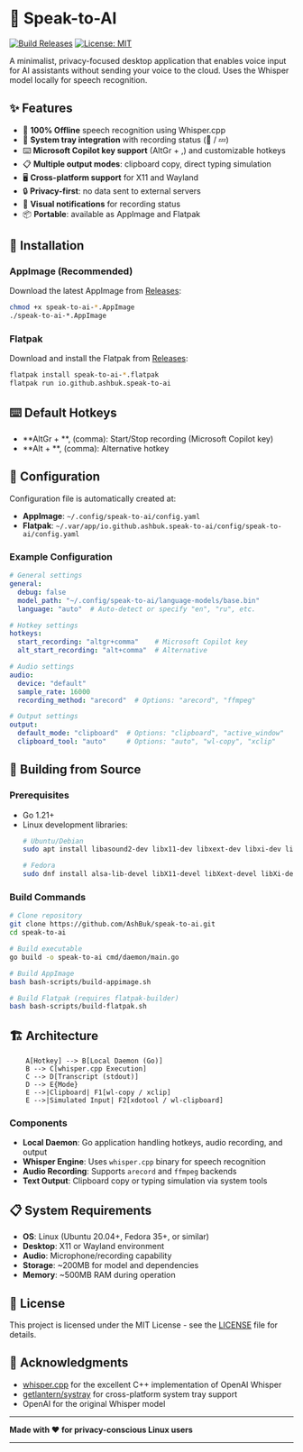 # 🎤 Speak-to-AI

[![Build Releases](https://github.com/AshBuk/speak-to-ai/actions/workflows/build-releases.yml/badge.svg)](https://github.com/AshBuk/speak-to-ai/actions/workflows/build-releases.yml)
[![License: MIT](https://img.shields.io/badge/License-MIT-yellow.svg)](https://opensource.org/licenses/MIT)

A minimalist, privacy-focused desktop application that enables voice input for AI assistants without sending your voice to the cloud. Uses the Whisper model locally for speech recognition.

## ✨ Features

- 🎤 **100% Offline** speech recognition using Whisper.cpp
- 🔧 **System tray integration** with recording status (🎤 / 💤)
- ⌨️ **Microsoft Copilot key support** (AltGr + ,) and customizable hotkeys
- 📋 **Multiple output modes**: clipboard copy, direct typing simulation
- 🖥️ **Cross-platform support** for X11 and Wayland
- 🔒 **Privacy-first**: no data sent to external servers
- 🔔 **Visual notifications** for recording status
- 📦 **Portable**: available as AppImage and Flatpak

## 🚀 Installation

### AppImage (Recommended)

Download the latest AppImage from [Releases](https://github.com/AshBuk/speak-to-ai/releases):

```bash
chmod +x speak-to-ai-*.AppImage
./speak-to-ai-*.AppImage
```

### Flatpak

Download and install the Flatpak from [Releases](https://github.com/AshBuk/speak-to-ai/releases):

```bash
flatpak install speak-to-ai-*.flatpak
flatpak run io.github.ashbuk.speak-to-ai
```

## ⌨️ Default Hotkeys

- **AltGr + **, (comma): Start/Stop recording (Microsoft Copilot key)
- **Alt + **, (comma): Alternative hotkey

## 🔧 Configuration

Configuration file is automatically created at:
- **AppImage**: `~/.config/speak-to-ai/config.yaml`
- **Flatpak**: `~/.var/app/io.github.ashbuk.speak-to-ai/config/speak-to-ai/config.yaml`

### Example Configuration

```yaml
# General settings
general:
  debug: false
  model_path: "~/.config/speak-to-ai/language-models/base.bin"
  language: "auto"  # Auto-detect or specify "en", "ru", etc.

# Hotkey settings
hotkeys:
  start_recording: "altgr+comma"    # Microsoft Copilot key
  alt_start_recording: "alt+comma"  # Alternative

# Audio settings
audio:
  device: "default"
  sample_rate: 16000
  recording_method: "arecord"  # Options: "arecord", "ffmpeg"

# Output settings
output:
  default_mode: "clipboard"  # Options: "clipboard", "active_window"
  clipboard_tool: "auto"     # Options: "auto", "wl-copy", "xclip"
```

## 🔨 Building from Source

### Prerequisites

- Go 1.21+
- Linux development libraries:
  ```bash
  # Ubuntu/Debian
  sudo apt install libasound2-dev libx11-dev libxext-dev libxi-dev libxrandr-dev
  
  # Fedora
  sudo dnf install alsa-lib-devel libX11-devel libXext-devel libXi-devel libXrandr-devel
  ```

### Build Commands

```bash
# Clone repository
git clone https://github.com/AshBuk/speak-to-ai.git
cd speak-to-ai

# Build executable
go build -o speak-to-ai cmd/daemon/main.go

# Build AppImage
bash bash-scripts/build-appimage.sh

# Build Flatpak (requires flatpak-builder)
bash bash-scripts/build-flatpak.sh
```

## 🏗️ Architecture

```
    A[Hotkey] --> B[Local Daemon (Go)]
    B --> C[whisper.cpp Execution]
    C --> D[Transcript (stdout)]
    D --> E{Mode}
    E -->|Clipboard| F1[wl-copy / xclip]
    E -->|Simulated Input| F2[xdotool / wl-clipboard]
```

### Components

- **Local Daemon**: Go application handling hotkeys, audio recording, and output
- **Whisper Engine**: Uses `whisper.cpp` binary for speech recognition
- **Audio Recording**: Supports `arecord` and `ffmpeg` backends
- **Text Output**: Clipboard copy or typing simulation via system tools

## 📋 System Requirements

- **OS**: Linux (Ubuntu 20.04+, Fedora 35+, or similar)
- **Desktop**: X11 or Wayland environment
- **Audio**: Microphone/recording capability
- **Storage**: ~200MB for model and dependencies
- **Memory**: ~500MB RAM during operation

## 📄 License

This project is licensed under the MIT License - see the [LICENSE](LICENSE) file for details.

## 🙏 Acknowledgments

- [whisper.cpp](https://github.com/ggerganov/whisper.cpp) for the excellent C++ implementation of OpenAI Whisper
- [getlantern/systray](https://github.com/getlantern/systray) for cross-platform system tray support
- OpenAI for the original Whisper model

---

**Made with ❤️ for privacy-conscious Linux users**

---
